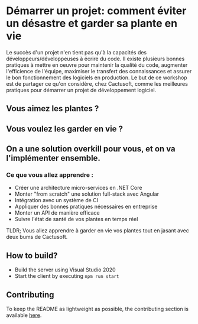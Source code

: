 # Démarrer un projet: comment éviter un désastre et garder sa plante en vie

Le succès d'un projet n'en tient pas qu'à la capacités des développeurs/développeuses à écrire du code. Il existe plusieurs bonnes pratiques à mettre en oeuvre pour maintenir la qualité du code, augmenter l'efficience de l'équipe, maximiser le transfert des connaissances et assurer le bon fonctionnement des logiciels en production. Le but de ce workshop est de partager ce qu'on considère, chez Cactusoft, comme les meilleures pratiques pour démarrer un projet de développement logiciel.

## Vous aimez les plantes ? 
## Vous voulez les garder en vie ?
## On a une solution overkill pour vous, et on va l'implémenter ensemble.

### Ce que vous allez apprendre :

* Créer une architecture micro-services en .NET Core
* Monter "from scratch" une solution full-stack avec Angular
* Intégration avec un système de CI
* Appliquer des bonnes pratiques nécessaires en entreprise
* Monter un API de manière efficace
* Suivre l'état de santé de vos plantes en temps réel

TLDR; Vous allez apprendre à garder en vie vos plantes tout en jasant avec deux bums de Cactusoft.

## How to build?

* Build the server using Visual Studio 2020
* Start the client by executing `npm run start`

## Contributing

To keep the README as lightweight as possible, the contributing section is available [here](./.github/contributing.md).
